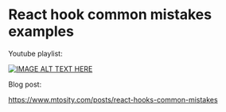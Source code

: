 # React hook common mistakes examples

Youtube playlist:

[![IMAGE ALT TEXT HERE](https://i9.ytimg.com/vi_webp/KqmRkhYzNrE/sddefault.webp?v=6568e92d&sqp=CMTao6sG&rs=AOn4CLCaAgf6x4qCNRLQ7LNSaCiujKoidg)](https://www.youtube.com/playlist?list=PLyeHllfmLOZzs8xP9FbYx6R199rhGSOAy)

Blog post:

<https://www.mtosity.com/posts/react-hooks-common-mistakes>